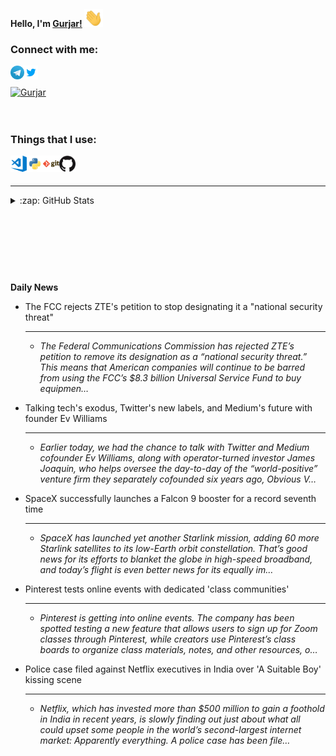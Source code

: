 #### Hello, I'm [Gurjar!](https://GurjarKing.github.io) <img src="https://raw.githubusercontent.com/ABSphreak/ABSphreak/master/gifs/Hi.gif" width="30px"></h2>


### Connect with me:

[<img align="left" alt="Gurjar | Telegram" width="22px" src="https://raw.githubusercontent.com/github/explore/80688e429a7d4ef2fca1e82350fe8e3517d3494d/topics/telegram/telegram.png" />][Telegram]
[<img align="left" alt="Gurjar | Twitter" width="22px" src="https://raw.githubusercontent.com/github/explore/80688e429a7d4ef2fca1e82350fe8e3517d3494d/topics/twitter/twitter.png" />][Twitter]
<br >
<br >
<a href="https://github.com/GurjarKing"><img src="https://komarev.com/ghpvc/?username=GurjarKing" alt="Gurjar" /></a> <br />
<br />
<br />
<!-- <br >

![](https://visitor-badge.glitch.me/badge?page_id=GurjarKing)

<br /> -->

### Things that I use:

[<img align="left" alt="Visual Studio Code" width="26px" src="https://raw.githubusercontent.com/github/explore/80688e429a7d4ef2fca1e82350fe8e3517d3494d/topics/visual-studio-code/visual-studio-code.png" />][VSCode]
[<img align="left" alt="Python" width="26px" src="https://raw.githubusercontent.com/github/explore/80688e429a7d4ef2fca1e82350fe8e3517d3494d/topics/python/python.png" />][Python]
[<img align="left" alt="Git" width="26px" src="https://raw.githubusercontent.com/github/explore/80688e429a7d4ef2fca1e82350fe8e3517d3494d/topics/git/git.png" />][Git]
[<img align="left" alt="GitHub" width="26px" src="https://raw.githubusercontent.com/github/explore/78df643247d429f6cc873026c0622819ad797942/topics/github/github.png" />][Github]

<br />
<br />

---
<details>
  <summary>:zap: GitHub Stats</summary>

<img align="left" alt="Gurjar's Github Stats" src="https://github-readme-stats.vercel.app/api?username=GurjarKing&show_icons=true&hide_border=true&count_private=true&include_all_commit=true&theme=algolia" />

</details>

<!-- ### 🔔 My latest tweet
<a href="https://twitter.com/Gurjar_King43" target="_blank">
	<img src="https://github.com/GurjarKing/GurjarKing/raw/master/tweet.png" width="70%" align="center" alt="Click to view on Twitter" title="My latest tweet, as an image"/>
</a> -->
<br>

<pre>

</pre>

<!-- **Quote of the hour:**

{qoth}

~ {qoth_author}
<pre>

</pre> -->
<br>
<pre>


</pre>
<strong>Daily News</strong>
  
  - The FCC rejects ZTE's petition to stop designating it a "national security threat"
     <hr/>
     
      - *The Federal Communications Commission has rejected ZTE’s petition to remove its designation as a “national security threat.” This means that American companies will continue to be barred from using the FCC’s $8.3 billion Universal Service Fund to buy equipmen…*
     
  - Talking tech's exodus, Twitter's new labels, and Medium's future with founder Ev Williams
      <hr/>
      
      - *Earlier today, we had the chance to talk with Twitter and Medium cofounder Ev Williams, along with operator-turned investor James Joaquin, who helps oversee the day-to-day of the “world-positive” venture firm they separately cofounded six years ago, Obvious V…*
      
  - SpaceX successfully launches a Falcon 9 booster for a record seventh time
      <hr/>
      
      - *SpaceX has launched yet another Starlink mission, adding 60 more Starlink satellites to its low-Earth orbit constellation. That’s good news for its efforts to blanket the globe in high-speed broadband, and today’s flight is even better news for its equally im…*
      
  - Pinterest tests online events with dedicated 'class communities'
      <hr/>
      
      - *Pinterest is getting into online events. The company has been spotted testing a new feature that allows users to sign up for Zoom classes through Pinterest, while creators use Pinterest’s class boards to organize class materials, notes, and other resources, o…*
       
  - Police case filed against Netflix executives in India over 'A Suitable Boy' kissing scene
      <hr/>
       
       - *Netflix, which has invested more than $500 million to gain a foothold in India in recent years, is slowly finding out just about what all could upset some people in the world’s second-largest internet market: Apparently everything. A police case has been file…*
      

<br />

[VSCode]: https://code.visualstudio.com/
[Python]: https://www.python.org/
[Git]: https://git-scm.com/
[Github]: https://github.com/
[Telegram]: https://t.me/Gurjar_King/
[Twitter]: https://twitter.com/Gurjar_King43/
